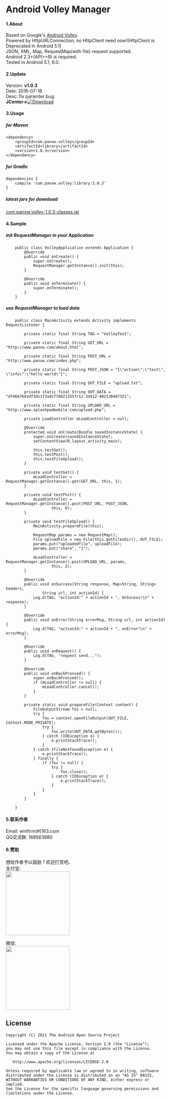 Android Volley Manager
====================
#### 1.About
Based on Google's [Android Volley](https://github.com/mcxiaoke/android-volley).  
Powered by HttpURLConnection, no HttpClient need now!(HttpClient is Deprecated in Android 5.1)  
JSON, XML, Map, RequestMap(with file) request supported.  
Android 2.3+(API>=9) is required.  
Tested in Android 5.1, 6.0.  

#### 2.Update
Version: __v1.0.3__  
Date: 2016-07-18  
Desc: fix paramter bug.  
__JCenter->__[![Download](https://api.bintray.com/packages/panxw/maven/android-volley-manager/images/download.svg) ](https://bintray.com/panxw/maven/android-volley-manager/_latestVersion)  

#### 3.Usage
##### for Maven
	<dependency>
		<groupId>com.panxw.volley</groupId>
		<artifactId>library</artifactId>
		<version>1.0.3</version>
	</dependency>

##### for Gradle
	dependencies {
		compile 'com.panxw.volley:library:1.0.3'
	}

##### latest jars for download
[com.panxw.volley-1.0.3-classes.jar](https://github.com/panxw/android-volley-manager/blob/master/release/com.panxw.volley-1.0.3-classes.jar?raw=true)

#### 4.Sample
##### init RequestManager in your Application
```
	public class VolleyApplication extends Application {
		@Override
		public void onCreate() {
			super.onCreate();
			RequestManager.getInstance().init(this);
		}
	
		@Override
		public void onTerminate() {
			super.onTerminate();
		}
	}
```

##### use RequestManager to load data
```
	public class MainActivity extends Activity implements RequestListener {

		private static final String TAG = "VolleyTest";

		private static final String GET_URL = "http://www.panxw.com/about.html";

		private static final String POST_URL = "http://www.panxw.com/index.php";

		private static final String POST_JSON = "{\"action\":\"test\", \"info\":\"hello world\"}";

		private static final String OUT_FILE = "upload.txt";

		private static final String OUT_DATA = "df464764sdf3ds1f3adsf789213557r12-34912-482130487321";

		private static final String UPLOAD_URL = "http://www.splashpadmobile.com/upload.php";

		private LoadController mLoadController = null;

		@Override
		protected void onCreate(Bundle savedInstanceState) {
			super.onCreate(savedInstanceState);
			setContentView(R.layout.activity_main);

			this.testGet();
			this.testPost();
			this.testFileUpload();
		}

		private void testGet() {
			mLoadController = RequestManager.getInstance().get(GET_URL, this, 1);
		}

		private void testPost() {
			mLoadController = RequestManager.getInstance().post(POST_URL, POST_JSON,
					this, 0);
		}

		private void testFileUpload() {
			MainActivity.prepareFile(this);

			RequestMap params = new RequestMap();
			File uploadFile = new File(this.getFilesDir(), OUT_FILE);
			params.put("uploadedfile", uploadFile);
			params.put("share", "1");

			mLoadController = RequestManager.getInstance().post(UPLOAD_URL, params,
					this, 2);
		}

		@Override
		public void onSuccess(String response, Map<String, String> headers,
				String url, int actionId) {
			Log.d(TAG, "actionId:" + actionId + ", OnSucess!\n" + response);
		}

		@Override
		public void onError(String errorMsg, String url, int actionId) {
			Log.d(TAG, "actionId:" + actionId + ", onError!\n" + errorMsg);
		}

		@Override
		public void onRequest() {
			Log.d(TAG, "request send...");
		}

		@Override
		public void onBackPressed() {
			super.onBackPressed();
			if (mLoadController != null) {
				mLoadController.cancel();
			}
		}

		private static void prepareFile(Context context) {
			FileOutputStream fos = null;
			try {
				fos = context.openFileOutput(OUT_FILE, Context.MODE_PRIVATE);
				try {
					fos.write(OUT_DATA.getBytes());
				} catch (IOException e) {
					e.printStackTrace();
				}
			} catch (FileNotFoundException e) {
				e.printStackTrace();
			} finally {
				if (fos != null) {
					try {
						fos.close();
					} catch (IOException e) {
						e.printStackTrace();
					}
				}
			}
		}

	}
```

#### 5.联系作者
Email: winfirm(#)163.com  
QQ交流群: 168563980  

#### 6.赞助
想给作者予以鼓励？欢迎打赏吧。  
支付宝:  
<img width="200" height="200" src="http://o83o7w0hk.bkt.clouddn.com//donate_qr/donate_alipay.jpg"/>

微信:  
<img width="200" height="200" src="http://o83o7w0hk.bkt.clouddn.com//donate_qr/donate_weixin.jpg"/>

## License

    Copyright (C) 2011 The Android Open Source Project

    Licensed under the Apache License, Version 2.0 (the "License");
    you may not use this file except in compliance with the License.
    You may obtain a copy of the License at

       http://www.apache.org/licenses/LICENSE-2.0

    Unless required by applicable law or agreed to in writing, software
    distributed under the License is distributed on an "AS IS" BASIS,
    WITHOUT WARRANTIES OR CONDITIONS OF ANY KIND, either express or implied.
    See the License for the specific language governing permissions and
    limitations under the License.

